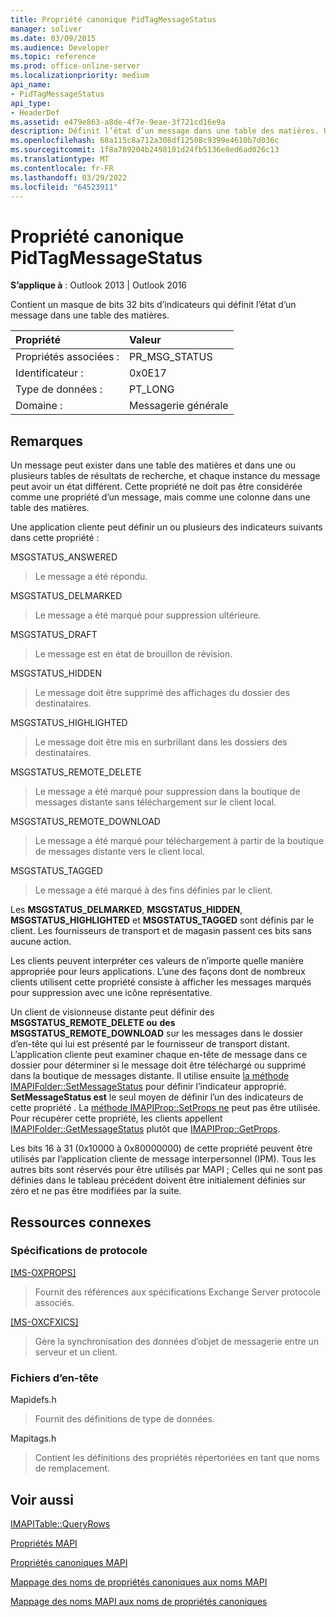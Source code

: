 ```yaml
---
title: Propriété canonique PidTagMessageStatus
manager: soliver
ms.date: 03/09/2015
ms.audience: Developer
ms.topic: reference
ms.prod: office-online-server
ms.localizationpriority: medium
api_name:
- PidTagMessageStatus
api_type:
- HeaderDef
ms.assetid: e479e863-a8de-4f7e-9eae-3f721cd16e9a
description: Définit l’état d’un message dans une table des matières. Un message peut exister dans une table des matières et des tables de résultats de recherche, et chacun avec un état différent.
ms.openlocfilehash: 68a115c8a712a308df12508c9399e4610b7d036c
ms.sourcegitcommit: 1f8a789204b2498101d24fb5136e8ed6ad026c13
ms.translationtype: MT
ms.contentlocale: fr-FR
ms.lasthandoff: 03/29/2022
ms.locfileid: "64523911"
---
```

# <a name="pidtagmessagestatus-canonical-property"></a>Propriété canonique PidTagMessageStatus

  
  
**S’applique à** : Outlook 2013 | Outlook 2016 
  
Contient un masque de bits 32 bits d’indicateurs qui définit l’état d’un message dans une table des matières. 
  
|Propriété |Valeur |
|:-----|:-----|
|Propriétés associées :  <br/> |PR_MSG_STATUS  <br/> |
|Identificateur :  <br/> |0x0E17  <br/> |
|Type de données :  <br/> |PT_LONG  <br/> |
|Domaine :  <br/> |Messagerie générale  <br/> |
   
## <a name="remarks"></a>Remarques

Un message peut exister dans une table des matières et dans une ou plusieurs tables de résultats de recherche, et chaque instance du message peut avoir un état différent. Cette propriété ne doit pas être considérée comme une propriété d’un message, mais comme une colonne dans une table des matières. 
  
Une application cliente peut définir un ou plusieurs des indicateurs suivants dans cette propriété : 
  
MSGSTATUS_ANSWERED 
  
> Le message a été répondu. 
    
MSGSTATUS_DELMARKED 
  
> Le message a été marqué pour suppression ultérieure. 
    
MSGSTATUS_DRAFT 
  
> Le message est en état de brouillon de révision. 
    
MSGSTATUS_HIDDEN 
  
> Le message doit être supprimé des affichages du dossier des destinataires. 
    
MSGSTATUS_HIGHLIGHTED 
  
> Le message doit être mis en surbrillant dans les dossiers des destinataires. 
    
MSGSTATUS_REMOTE_DELETE 
  
> Le message a été marqué pour suppression dans la boutique de messages distante sans téléchargement sur le client local. 
    
MSGSTATUS_REMOTE_DOWNLOAD 
  
> Le message a été marqué pour téléchargement à partir de la boutique de messages distante vers le client local. 
    
MSGSTATUS_TAGGED 
  
> Le message a été marqué à des fins définies par le client.
    
Les **MSGSTATUS_DELMARKED**, **MSGSTATUS_HIDDEN**, **MSGSTATUS_HIGHLIGHTED** et **MSGSTATUS_TAGGED** sont définis par le client. Les fournisseurs de transport et de magasin passent ces bits sans aucune action. 
  
Les clients peuvent interpréter ces valeurs de n’importe quelle manière appropriée pour leurs applications. L’une des façons dont de nombreux clients utilisent cette propriété consiste à afficher les messages marqués pour suppression avec une icône représentative. 
  
Un client de visionneuse distante peut définir des **MSGSTATUS_REMOTE_DELETE ou** **des MSGSTATUS_REMOTE_DOWNLOAD** sur les messages dans le dossier d’en-tête qui lui est présenté par le fournisseur de transport distant. L’application cliente peut examiner chaque en-tête de message dans ce dossier pour déterminer si le message doit être téléchargé ou supprimé dans la boutique de messages distante. Il utilise ensuite [la méthode IMAPIFolder::SetMessageStatus](imapifolder-setmessagestatus.md) pour définir l’indicateur approprié. **SetMessageStatus est** le seul moyen de définir l’un des indicateurs de cette propriété . La [méthode IMAPIProp::SetProps ne](imapiprop-setprops.md) peut pas être utilisée. Pour récupérer cette propriété, les clients appellent [IMAPIFolder::GetMessageStatus](imapifolder-getmessagestatus.md) plutôt que [IMAPIProp::GetProps](imapiprop-getprops.md).
  
Les bits 16 à 31 (0x10000 à 0x80000000) de cette propriété peuvent être utilisés par l’application cliente de message interpersonnel (IPM). Tous les autres bits sont réservés pour être utilisés par MAPI ; Celles qui ne sont pas définies dans le tableau précédent doivent être initialement définies sur zéro et ne pas être modifiées par la suite. 
  
## <a name="related-resources"></a>Ressources connexes

### <a name="protocol-specifications"></a>Spécifications de protocole

[[MS-OXPROPS]](https://msdn.microsoft.com/library/f6ab1613-aefe-447d-a49c-18217230b148%28Office.15%29.aspx)
  
> Fournit des références aux spécifications Exchange Server protocole associés.
    
[[MS-OXCFXICS]](https://msdn.microsoft.com/library/b9752f3d-d50d-44b8-9e6b-608a117c8532%28Office.15%29.aspx)
  
> Gère la synchronisation des données d’objet de messagerie entre un serveur et un client.
    
### <a name="header-files"></a>Fichiers d’en-tête

Mapidefs.h
  
> Fournit des définitions de type de données.
    
Mapitags.h
  
> Contient les définitions des propriétés répertoriées en tant que noms de remplacement.
    
## <a name="see-also"></a>Voir aussi



[IMAPITable::QueryRows](imapitable-queryrows.md)


[Propriétés MAPI](mapi-properties.md)
  
[Propriétés canoniques MAPI](mapi-canonical-properties.md)
  
[Mappage des noms de propriétés canoniques aux noms MAPI](mapping-canonical-property-names-to-mapi-names.md)
  
[Mappage des noms MAPI aux noms de propriétés canoniques](mapping-mapi-names-to-canonical-property-names.md)

